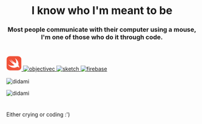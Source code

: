 <h1 align="center">I know who I'm meant to be</h1>
<h3 align="center">Most people communicate with their computer using a mouse, I'm one of those who do it through code.</h3>

#

<p align="left"> <a href="https://developer.apple.com/swift/" target="_blank" rel="noreferrer"> <img src="https://raw.githubusercontent.com/devicons/devicon/master/icons/swift/swift-original.svg" alt="swift" width="40" height="40"/> </a> <a href="https://developer.apple.com/library/archive/documentation/Cocoa/Conceptual/ProgrammingWithObjectiveC/Introduction/Introduction.html" target="_blank" rel="noreferrer"> <img src="https://www.vectorlogo.zone/logos/apple_objectivec/apple_objectivec-icon.svg" alt="objectivec" width="40" height="40"/> </a> <a href="https://www.sketch.com/" target="_blank" rel="noreferrer"> <img src="https://www.vectorlogo.zone/logos/sketchapp/sketchapp-icon.svg" alt="sketch" width="40" height="40"/> </a> <a href="https://firebase.google.com/" target="_blank" rel="noreferrer"> <img src="https://www.vectorlogo.zone/logos/firebase/firebase-icon.svg" alt="firebase" width="40" height="40"/> </a></p>

<p><img align="center" src="https://github-readme-stats.vercel.app/api/top-langs?username=didami&show_icons=true&theme=dark&locale=en&layout=compact" alt="didami" /></p>

<p align="left"> <img src="https://komarev.com/ghpvc/?username=didami&label=Profile%20views&color=000000&style=flat" alt="didami" /> </p>

#

<p>Either crying or coding :')</p>
